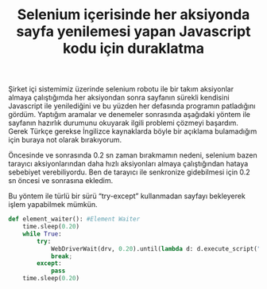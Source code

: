 ﻿---
layout: single
name: selenium-ile-her-aksiyonda-sayfa-yenilemesi-yapan-javascript-kodunu-bekletme
title: "Selenium <Python> içerisinde her aksiyonda sayfa yenilemesi yapan Javascript kodu için duraklatma"
category: articles
---

Şirket içi sistemimiz üzerinde selenium <python> robotu ile bir takım aksiyonlar almaya çalıştığımda her aksiyondan sonra sayfanın sürekli kendisini Javascript ile yenilediğini ve bu yüzden her defasında programın patladığını gördüm. Yaptığım aramalar ve denemeler sonrasında aşağıdaki yöntem ile sayfanın hazırlık durumunu okuyarak ilgili problemi çözmeyi başardım. Gerek Türkçe gerekse İngilizce kaynaklarda böyle bir açıklama bulamadığım için buraya not olarak bırakıyorum.

Öncesinde ve sonrasında 0.2 sn zaman bırakmamın nedeni, selenium bazen tarayıcı aksiyonlarından daha hızlı aksiyonları almaya çalıştığından hataya sebebiyet verebiliyordu. Ben de tarayıcı ile senkronize gidebilmesi için 0.2 sn öncesi ve sonrasına ekledim.

Bu yöntem ile türlü bir sürü “try-except” kullanmadan sayfayı bekleyerek işlem yapabilmek mümkün.

```python
def element_waiter(): #Element Waiter
    time.sleep(0.20)
    while True:
        try:
            WebDriverWait(drv, 0.20).until(lambda d: d.execute_script("return document.readyState") == "complete")
            break;
        except:
            pass
    time.sleep(0.20)
```

